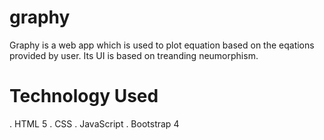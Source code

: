 # graphy
 Graphy is a web app which is used to plot equation based on the eqations provided by user. Its UI is based on treanding neumorphism.  

# Technology Used

 . HTML 5
 . CSS
 . JavaScript
 . Bootstrap 4


